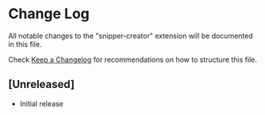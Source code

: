 # Change Log

All notable changes to the "snipper-creator" extension will be documented in this file.

Check [Keep a Changelog](http://keepachangelog.com/) for recommendations on how to structure this file.

## [Unreleased]

- Initial release